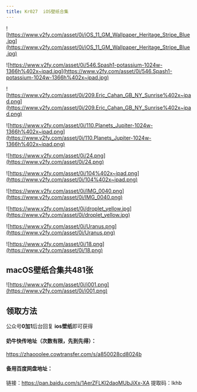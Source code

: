 ```yaml
---
title: Kr027  iOS壁纸合集
---
```




![https://www.v2fy.com/asset/0i/iOS_11_GM_Wallpaper_Heritage_Stripe_Blue.jpg](https://www.v2fy.com/asset/0i/iOS_11_GM_Wallpaper_Heritage_Stripe_Blue.jpg)



![https://www.v2fy.com/asset/0i/546.Spash1-potassium-1024w-1366h%402x~ipad.jpg](https://www.v2fy.com/asset/0i/546.Spash1-potassium-1024w-1366h%402x~ipad.jpg)


![https://www.v2fy.com/asset/0i/209.Eric_Cahan_GB_NY_Sunrise%402x~ipad.png](https://www.v2fy.com/asset/0i/209.Eric_Cahan_GB_NY_Sunrise%402x~ipad.png)

![https://www.v2fy.com/asset/0i/110.Planets_Jupiter-1024w-1366h%402x~ipad.png](https://www.v2fy.com/asset/0i/110.Planets_Jupiter-1024w-1366h%402x~ipad.png)




![https://www.v2fy.com/asset/0i/24.png](https://www.v2fy.com/asset/0i/24.png)


![https://www.v2fy.com/asset/0i/104%402x~ipad.png](https://www.v2fy.com/asset/0i/104%402x~ipad.png)


![https://www.v2fy.com/asset/0i/IMG_0040.png](https://www.v2fy.com/asset/0i/IMG_0040.png)


![https://www.v2fy.com/asset/0i/droplet_yellow.jpg](https://www.v2fy.com/asset/0i/droplet_yellow.jpg)




![https://www.v2fy.com/asset/0i/Uranus.png](https://www.v2fy.com/asset/0i/Uranus.png)



![https://www.v2fy.com/asset/0i/18.png](https://www.v2fy.com/asset/0i/18.png)



## macOS壁纸合集共481张

![https://www.v2fy.com/asset/0i/i001.png](https://www.v2fy.com/asset/0i/i001.png)



## 领取方法

公众号**0加1**后台回复 **ios壁纸**即可获得


#### 奶牛快传地址（次数有限，先到先得）：


https://zhaooolee.cowtransfer.com/s/a850028cd8024b

#### 备用百度网盘地址：

链接：https://pan.baidu.com/s/1AerZFLKl2daoMUbJiXx-XA 
提取码：lkhb